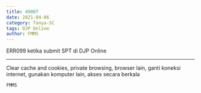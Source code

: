 ```yaml
---
title: 49007
date: 2021-04-06
category: Tanya-SC
tags: DJP Online
author: FMMS
---
```


ERR099 ketika submit SPT di DJP Online

---

Clear cache and cookies, private browsing, browser lain, ganti koneksi internet, gunakan komputer lain, akses secara berkala

`FMMS`

